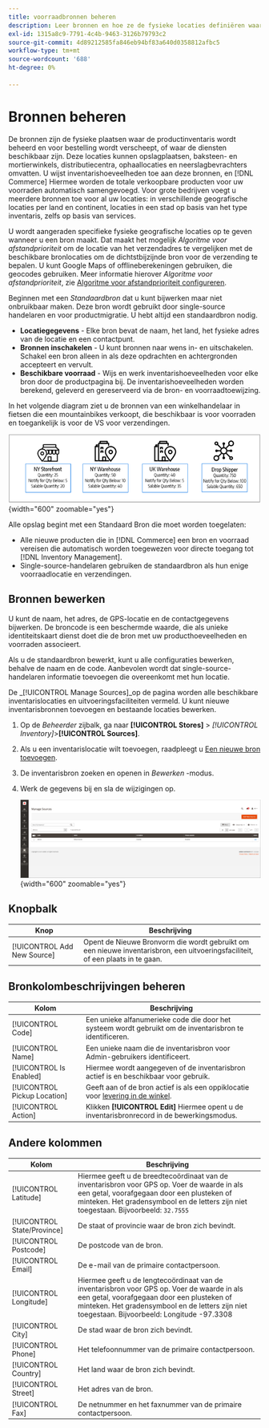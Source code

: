 ```yaml
---
title: voorraadbronnen beheren
description: Leer bronnen en hoe ze de fysieke locaties definiëren waar de productvoorraad wordt beheerd en verzonden voor bestelling, of waar services beschikbaar zijn.
exl-id: 1315a8c9-7791-4c4b-9463-3126b79793c2
source-git-commit: 4d89212585fa846eb94bf83a640d0358812afbc5
workflow-type: tm+mt
source-wordcount: '688'
ht-degree: 0%

---
```


# Bronnen beheren

De bronnen zijn de fysieke plaatsen waar de productinventaris wordt beheerd en voor bestelling wordt verscheept, of waar de diensten beschikbaar zijn. Deze locaties kunnen opslagplaatsen, baksteen- en mortierwinkels, distributiecentra, ophaallocaties en neerslagbevrachters omvatten. U wijst inventarishoeveelheden toe aan deze bronnen, en [!DNL Commerce] Hiermee worden de totale verkoopbare producten voor uw voorraden automatisch samengevoegd. Voor grote bedrijven voegt u meerdere bronnen toe voor al uw locaties: in verschillende geografische locaties per land en continent, locaties in een stad op basis van het type inventaris, zelfs op basis van services.

U wordt aangeraden specifieke fysieke geografische locaties op te geven wanneer u een bron maakt. Dat maakt het mogelijk _Algoritme voor afstandprioriteit_ om de locatie van het verzendadres te vergelijken met de beschikbare bronlocaties om de dichtstbijzijnde bron voor de verzending te bepalen. U kunt Google Maps of offlineberekeningen gebruiken, die geocodes gebruiken. Meer informatie hierover _Algoritme voor afstandprioriteit_, zie [Algoritme voor afstandprioriteit configureren](distance-priority-algorithm.md).

Beginnen met een _Standaardbron_ dat u kunt bijwerken maar niet onbruikbaar maken. Deze bron wordt gebruikt door single-source handelaren en voor productmigratie. U hebt altijd een standaardbron nodig.

- **Locatiegegevens** - Elke bron bevat de naam, het land, het fysieke adres van de locatie en een contactpunt.
- **Bronnen inschakelen** - U kunt bronnen naar wens in- en uitschakelen. Schakel een bron alleen in als deze opdrachten en achtergronden accepteert en vervult.
- **Beschikbare voorraad** - Wijs en werk inventarishoeveelheden voor elke bron door de productpagina bij. De inventarishoeveelheden worden berekend, geleverd en gereserveerd via de bron- en voorraadtoewijzing.

In het volgende diagram ziet u de bronnen van een winkelhandelaar in fietsen die een mountainbikes verkoopt, die beschikbaar is voor voorraden en toegankelijk is voor de VS voor verzendingen.

![Voorbeeld van brondiagram](assets/diagram-sources.png){width="600" zoomable="yes"}

Alle opslag begint met een Standaard Bron die moet worden toegelaten:

- Alle nieuwe producten die in [!DNL Commerce] een bron en voorraad vereisen die automatisch worden toegewezen voor directe toegang tot [!DNL Inventory Management].
- Single-source-handelaren gebruiken de standaardbron als hun enige voorraadlocatie en verzendingen.

## Bronnen bewerken

U kunt de naam, het adres, de GPS-locatie en de contactgegevens bijwerken. De broncode is een beschermde waarde, die als unieke identiteitskaart dienst doet die de bron met uw producthoeveelheden en voorraden associeert.

Als u de standaardbron bewerkt, kunt u alle configuraties bewerken, behalve de naam en de code. Aanbevolen wordt dat single-source-handelaren informatie toevoegen die overeenkomt met hun locatie.

De _[!UICONTROL Manage Sources]_op de pagina worden alle beschikbare inventarislocaties en uitvoeringsfaciliteiten vermeld. U kunt nieuwe inventarisbronnen toevoegen en bestaande locaties bewerken.

1. Op de _Beheerder_ zijbalk, ga naar **[!UICONTROL Stores]** > _[!UICONTROL Inventory]_>**[!UICONTROL Sources]**.

1. Als u een inventarislocatie wilt toevoegen, raadpleegt u [Een nieuwe bron toevoegen](sources-add.md).

1. De inventarisbron zoeken en openen in _Bewerken_ -modus.

1. Werk de gegevens bij en sla de wijzigingen op.

   ![Bronnen beheren](assets/inventory-sources.png){width="600" zoomable="yes"}

## Knopbalk

| Knop | Beschrijving |
|--|--|
| [!UICONTROL Add New Source] | Opent de Nieuwe Bronvorm die wordt gebruikt om een nieuwe inventarisbron, een uitvoeringsfaciliteit, of een plaats in te gaan. |

## Bronkolombeschrijvingen beheren

| Kolom | Beschrijving |
|--|--|
| [!UICONTROL Code] | Een unieke alfanumerieke code die door het systeem wordt gebruikt om de inventarisbron te identificeren. |
| [!UICONTROL Name] | Een unieke naam die de inventarisbron voor Admin-gebruikers identificeert. |
| [!UICONTROL Is Enabled] | Hiermee wordt aangegeven of de inventarisbron actief is en beschikbaar voor gebruik. |
| [!UICONTROL Pickup Location] | Geeft aan of de bron actief is als een oppiklocatie voor [levering in de winkel](../stores-purchase/shipping-in-store-delivery.md). |
| [!UICONTROL Action] | Klikken **[!UICONTROL Edit]** Hiermee opent u de inventarisbronrecord in de bewerkingsmodus. |

## Andere kolommen

| Kolom | Beschrijving |
|--- |--- |
| [!UICONTROL Latitude] | Hiermee geeft u de breedtecoördinaat van de inventarisbron voor GPS op. Voer de waarde in als een getal, voorafgegaan door een plusteken of minteken. Het gradensymbool en de letters zijn niet toegestaan. Bijvoorbeeld: `32.7555` |
| [!UICONTROL State/Province] | De staat of provincie waar de bron zich bevindt. |
| [!UICONTROL Postcode] | De postcode van de bron. |
| [!UICONTROL Email] | De e-mail van de primaire contactpersoon. |
| [!UICONTROL Longitude] | Hiermee geeft u de lengtecoördinaat van de inventarisbron voor GPS op. Voer de waarde in als een getal, voorafgegaan door een plusteken of minteken. Het gradensymbool en de letters zijn niet toegestaan. Bijvoorbeeld: Longitude -97.3308 |
| [!UICONTROL City] | De stad waar de bron zich bevindt. |
| [!UICONTROL Phone] | Het telefoonnummer van de primaire contactpersoon. |
| [!UICONTROL Country] | Het land waar de bron zich bevindt. |
| [!UICONTROL Street] | Het adres van de bron. |
| [!UICONTROL Fax] | De netnummer en het faxnummer van de primaire contactpersoon. |
